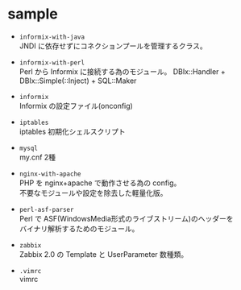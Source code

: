 sample
======

+ `informix-with-java`  
  JNDI に依存せずにコネクションプールを管理するクラス。


+ `informix-with-perl`  
  Perl から Informix に接続する為のモジュール。 
  DBIx::Handler + DBIx::Simple(::Inject) + SQL::Maker

+ `informix`  
  Informix の設定ファイル(onconfig)

+ `iptables`  
  iptables 初期化シェルスクリプト

+ `mysql`  
  my.cnf 2種

+ `nginx-with-apache`  
  PHP を nginx+apache で動作させる為の config。  
  不要なモジュールや設定を除去した軽量化版。

+ `perl-asf-parser`  
  Perl で ASF(WindowsMedia形式のライブストリーム)のヘッダーを  
  バイナリ解析するためのモジュール。

+ `zabbix`  
  Zabbix 2.0 の Template と UserParameter 数種類。

+ `.vimrc`  
  vimrc
